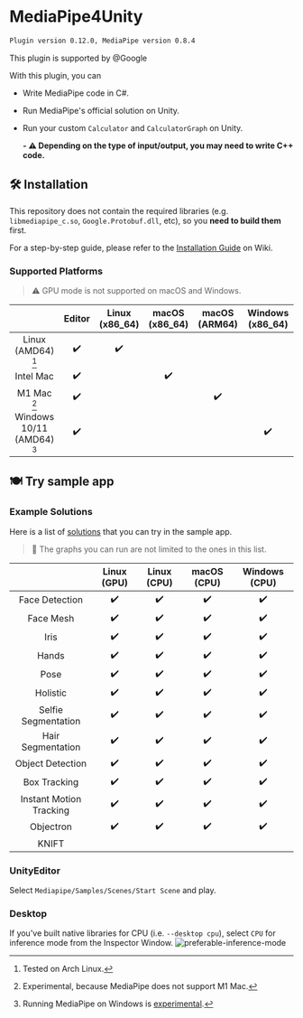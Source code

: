 # MediaPipe4Unity

```markdown
Plugin version 0.12.0, MediaPipe version 0.8.4
```

This plugin is supported by @Google

With this plugin, you can

- Write MediaPipe code in C#.
- Run MediaPipe's official solution on Unity.
- Run your custom `Calculator` and `CalculatorGraph` on Unity.

  **- :warning: Depending on the type of input/output, you may need to write C++ code.**

## :hammer_and_wrench: Installation

This repository does not contain the required libraries (e.g. `libmediapipe_c.so`, `Google.Protobuf.dll`, etc), so you **need to build them** first.

For a step-by-step guide, please refer to the [Installation Guide](https://github.com/matondotnet/VRigRoid.Plugins/blob/main/MediaPipe4Unity/Installation.md) on Wiki.

### Supported Platforms

> :warning: GPU mode is not supported on macOS and Windows.

|                            |       Editor       |   Linux (x86_64)   |   macOS (x86_64)   |   macOS (ARM64)    |  Windows (x86_64)  |
| :------------------------: | :----------------: | :----------------: | :----------------: | :----------------: | :----------------: |
|     Linux (AMD64) [^1]     | :heavy_check_mark: | :heavy_check_mark: |                    |                    |                    |
|         Intel Mac          | :heavy_check_mark: |                    | :heavy_check_mark: |                    |                    |
|        M1 Mac [^2]         | :heavy_check_mark: |                    |                    | :heavy_check_mark: |                    |
| Windows 10/11 (AMD64) [^3] | :heavy_check_mark: |                    |                    |                    | :heavy_check_mark: |

[^1]: Tested on Arch Linux.
[^2]: Experimental, because MediaPipe does not support M1 Mac.
[^3]: Running MediaPipe on Windows is [experimental](https://google.github.io/mediapipe/getting_started/install.html#installing-on-windows).

## :plate_with_cutlery: Try sample app

### Example Solutions

Here is a list of [solutions](https://google.github.io/mediapipe/solutions/solutions.html) that you can try in the sample app.

> :bell: The graphs you can run are not limited to the ones in this list.

|                         |    Linux (GPU)     |    Linux (CPU)     |    macOS (CPU)     |   Windows (CPU)    |
| :---------------------: | :----------------: | :----------------: | :----------------: | :----------------: |
|     Face Detection      | :heavy_check_mark: | :heavy_check_mark: | :heavy_check_mark: | :heavy_check_mark: |
|        Face Mesh        | :heavy_check_mark: | :heavy_check_mark: | :heavy_check_mark: | :heavy_check_mark: |
|          Iris           | :heavy_check_mark: | :heavy_check_mark: | :heavy_check_mark: | :heavy_check_mark: |
|          Hands          | :heavy_check_mark: | :heavy_check_mark: | :heavy_check_mark: | :heavy_check_mark: |
|          Pose           | :heavy_check_mark: | :heavy_check_mark: | :heavy_check_mark: | :heavy_check_mark: |
|        Holistic         | :heavy_check_mark: | :heavy_check_mark: | :heavy_check_mark: | :heavy_check_mark: |
|   Selfie Segmentation   | :heavy_check_mark: | :heavy_check_mark: | :heavy_check_mark: | :heavy_check_mark: |
|    Hair Segmentation    | :heavy_check_mark: | :heavy_check_mark: | :heavy_check_mark: | :heavy_check_mark: |
|    Object Detection     | :heavy_check_mark: | :heavy_check_mark: | :heavy_check_mark: | :heavy_check_mark: |
|      Box Tracking       | :heavy_check_mark: | :heavy_check_mark: | :heavy_check_mark: | :heavy_check_mark: |
| Instant Motion Tracking | :heavy_check_mark: | :heavy_check_mark: | :heavy_check_mark: | :heavy_check_mark: |
|        Objectron        | :heavy_check_mark: | :heavy_check_mark: | :heavy_check_mark: | :heavy_check_mark: |
|          KNIFT          |                    |                    |                    |                    |

### UnityEditor

Select `Mediapipe/Samples/Scenes/Start Scene` and play.

### Desktop

If you've built native libraries for CPU (i.e. `--desktop cpu`), select `CPU` for inference mode from the Inspector Window.
![preferable-inference-mode](https://user-images.githubusercontent.com/4690128/134795568-156f3d41-b46e-477f-a487-d04c99300c33.png)
